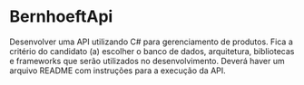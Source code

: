 # BernhoeftApi
Desenvolver uma API utilizando C# para gerenciamento de produtos. Fica a critério do candidato (a) escolher o banco de dados, arquitetura, bibliotecas e frameworks que serão utilizados no desenvolvimento. Deverá haver um arquivo README com instruções para a execução da API.
